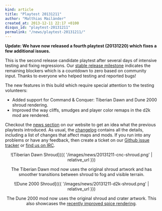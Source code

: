 ```yaml
---
kind: article
title: "Playtest 20131211"
author: "Matthias Mailänder"
created_at: 2013-12-11 22:17 +0100
disqus_id: "playtest-20131211"
permalink: "/news/playtest-20131211/"
---
```


**Update: We have now released a fourth playtest (20131220) which fixes a few additional issues.**

This is the second release candidate playtest after several days of intensive testing and fixing regressions. Our [stable release milestone](https://github.com/OpenRA/OpenRA/issues?labels=&milestone=4&page=1&state=open) indicates the remaining blockers which is a countdown to zero based on community input. Thanks to everyone who helped testing and reported bugs!

The new features in this build which require special attention to the testing volunteers:

   - Added support for Command & Conquer: Tiberian Dawn and Dune 2000 shroud rendering.
   - Improved the way cliffs, smudges and player color remaps in the d2k mod are rendered.

Checkout the [news section](http://open-ra.org/news/) on our website to get an idea what the previous playtests introduced. As usual, the [changelog](https://github.com/OpenRA/OpenRA/blob/playtest-20131211/CHANGELOG) contains all the details, including a list of changes that affect maps and mods.
If you run into any problems or have any feedback, then create a ticket on our [Github issue tracker](http://bugs.open-ra.org) or [find us on IRC](http://webchat.freenode.net/?channels=openra).

<div style="text-align:center" markdown="1">

![Tiberian Dawn Shroud]({{ '/images/news/20131211-cnc-shroud.png' | relative_url }})

The Tiberian Dawn mod now uses the original shroud artwork and has smoother transitions between shroud to fog and visible terrain.

![Dune 2000 Shroud]({{ '/images/news/20131211-d2k-shroud.png' | relative_url }})

The Dune 2000 mod now uses the original shroud and crater artwork. This also showcases the [recently improved spice rendering](http://open-ra.org/news/playtest-20131209/).

</div>


